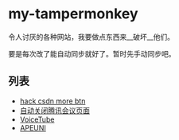 # my-tampermonkey

令人讨厌的各种网站，我要做点东西来__破坏__他们。

要是每次改了能自动同步就好了。暂时先手动同步吧。

## 列表

* [hack csdn more btn](https://greasyfork.org/zh-CN/scripts/457883-hack-csdn-more-btn)
* [自动关闭腾讯会议页面](./tencent%20meeting.js)
* [VoiceTube](./voicetube.js)
* [APEUNI](./APEUNI.js)

